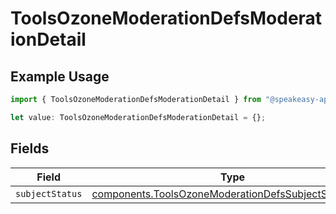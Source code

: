 # ToolsOzoneModerationDefsModerationDetail

## Example Usage

```typescript
import { ToolsOzoneModerationDefsModerationDetail } from "@speakeasy-api/bluesky/models/components";

let value: ToolsOzoneModerationDefsModerationDetail = {};
```

## Fields

| Field                                                                                                                        | Type                                                                                                                         | Required                                                                                                                     | Description                                                                                                                  |
| ---------------------------------------------------------------------------------------------------------------------------- | ---------------------------------------------------------------------------------------------------------------------------- | ---------------------------------------------------------------------------------------------------------------------------- | ---------------------------------------------------------------------------------------------------------------------------- |
| `subjectStatus`                                                                                                              | [components.ToolsOzoneModerationDefsSubjectStatusView](../../models/components/toolsozonemoderationdefssubjectstatusview.md) | :heavy_minus_sign:                                                                                                           | N/A                                                                                                                          |
